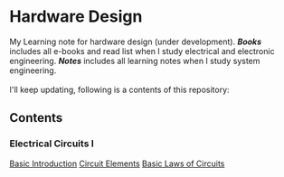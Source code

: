 # Hardware Design
My Learning note for hardware design (under development). ***Books*** includes all e-books and read list when I study electrical and electronic engineering. ***Notes*** includes all learning notes when I study system engineering. <br>
<br>
I'll keep updating, following is a contents of this repository:

## Contents
### Electrical Circuits I
[Basic Introduction](https://github.com/DIJUNLIAO)
[Circuit Elements]()
[Basic Laws of Circuits]()
